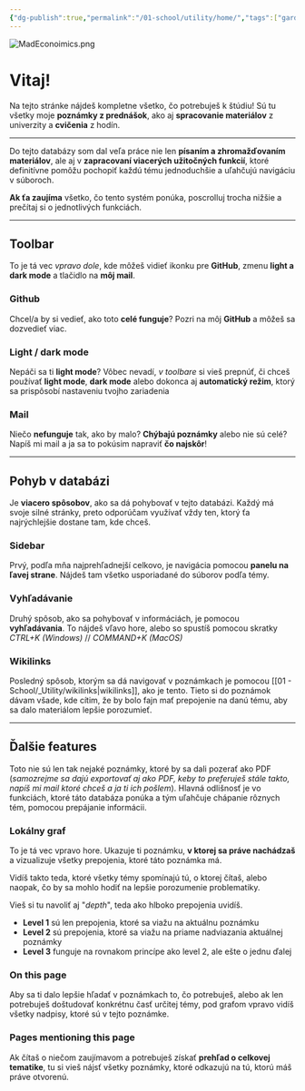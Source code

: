 ```yaml
---
{"dg-publish":true,"permalink":"/01-school/utility/home/","tags":["gardenEntry"]}
---
```


![MadEconoimics.png](/img/user/06%20-%20Images/Personal/MadEconoimics.png)
# Vitaj!
Na tejto stránke nájdeš kompletne všetko, čo potrebuješ k štúdiu! Sú tu všetky moje **poznámky z prednášok**, ako aj **spracovanie materiálov** z univerzity a **cvičenia** z hodín.

---

Do tejto databázy som dal veľa práce nie len **písaním a zhromažďovaním materiálov**, ale aj v **zapracovaní viacerých užitočných funkcií**, ktoré definitívne pomôžu pochopiť každú tému jednoduchšie a uľahčujú navigáciu v súboroch.

**Ak ťa zaujíma** všetko, čo tento systém ponúka, poscrolluj trocha nižšie a prečítaj si o jednotlivých funkciách.

---

## Toolbar
To je tá vec *vpravo dole*, kde môžeš vidieť ikonku pre **GitHub**, zmenu **light a dark mode** a tlačidlo na **môj mail**.

### Github
Chcel/a by si vedieť, ako toto **celé funguje**? Pozri na môj **GitHub** a môžeš sa dozvedieť viac.

### Light / dark mode
Nepáči sa ti **light mode**? Vôbec nevadí, *v toolbare* si vieš prepnúť, či chceš používať **light mode**, **dark mode** alebo dokonca aj **automatický režim**, ktorý sa prispôsobí nastaveniu tvojho zariadenia

### Mail
Niečo **nefunguje** tak, ako by malo? **Chýbajú poznámky** alebo nie sú celé? Napíš mi mail a ja sa to pokúsim napraviť **čo najskôr**!

---
## Pohyb v databázi
Je **viacero spôsobov**, ako sa dá pohybovať v tejto databázi. Každý má svoje silné stránky, preto odporúčam využívať vždy ten, ktorý ťa najrýchlejšie dostane tam, kde chceš.

### Sidebar
Prvý, podľa mňa najprehľadnejší celkovo, je navigácia pomocou **panelu na ľavej strane**. Nájdeš tam všetko usporiadané do súborov podľa témy.

### Vyhľadávanie
Druhý spôsob, ako sa pohybovať v informáciách, je pomocou **vyhľadávania**. To nájdeš vľavo hore, alebo so spustíš pomocou skratky *CTRL+K (Windows)* // *COMMAND+K (MacOS)*

### Wikilinks
Posledný spôsob, ktorým sa dá navigovať v poznámkach je pomocou [[01 - School/_Utility/wikilinks\|wikilinks]], ako je tento. Tieto si do poznámok dávam všade, kde cítim, že by bolo fajn mať prepojenie na danú tému, aby sa dalo materiálom lepšie porozumieť.

---

## Ďalšie features
Toto nie sú len tak nejaké poznámky, ktoré by sa dali pozerať ako PDF (*samozrejme sa dajú exportovať aj ako PDF, keby to preferuješ stále takto, napíš mi mail ktoré chceš a ja ti ich pošlem*). Hlavná odlišnosť je vo funkciách, ktoré táto databáza ponúka a tým uľahčuje chápanie rôznych tém, pomocou prepájanie informácii.

### Lokálny graf
To je tá vec vpravo hore. Ukazuje ti poznámku, **v ktorej sa práve nachádzaš** a vizualizuje všetky prepojenia, ktoré táto poznámka má.

Vidíš takto teda, ktoré všetky témy spomínajú tú, o ktorej čítaš, alebo naopak, čo by sa mohlo hodiť na lepšie porozumenie problematiky.

Vieš si tu navoliť aj "*depth*", teda ako hlboko prepojenia uvidíš.
- **Level 1** sú len prepojenia, ktoré sa viažu na aktuálnu poznámku
- **Level 2** sú prepojenia, ktoré sa viažu na priame nadviazania aktuálnej poznámky
- **Level 3** funguje na rovnakom princípe ako level 2, ale ešte o jednu ďalej

### On this page
Aby sa ti dalo lepšie hľadať v poznámkach to, čo potrebuješ, alebo ak len potrebuješ doštudovať konkrétnu časť určitej témy, pod grafom vpravo vidíš všetky nadpisy, ktoré sú v tejto poznámke.

### Pages mentioning this page
Ak čítaš o niečom zaujímavom a potrebuješ získať **prehľad o celkovej tematike**, tu si vieš nájsť všetky poznámky, ktoré odkazujú na tú, ktorú máš práve otvorenú.